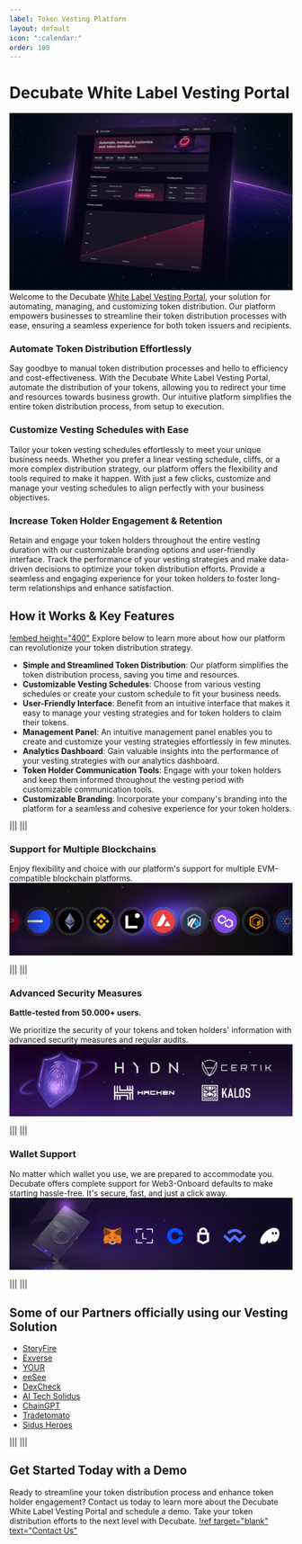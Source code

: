 ```yaml
---
label: Token Vesting Platform
layout: default
icon: ":calendar:"
order: 100
---
```

# Decubate White Label Vesting Portal
![](../static/ATVnew.png)
Welcome to the Decubate [White Label Vesting Portal](https://www.decubate.com/token-vesting-portal), your solution for automating, managing, and customizing token distribution. Our platform empowers businesses to streamline their token distribution processes with ease, ensuring a seamless experience for both token issuers and recipients.

### Automate Token Distribution Effortlessly
Say goodbye to manual token distribution processes and hello to efficiency and cost-effectiveness. With the Decubate White Label Vesting Portal, automate the distribution of your tokens, allowing you to redirect your time and resources towards business growth. Our intuitive platform simplifies the entire token distribution process, from setup to execution.

### Customize Vesting Schedules with Ease
Tailor your token vesting schedules effortlessly to meet your unique business needs. Whether you prefer a linear vesting schedule, cliffs, or a more complex distribution strategy, our platform offers the flexibility and tools required to make it happen. With just a few clicks, customize and manage your vesting schedules to align perfectly with your business objectives.

### Increase Token Holder Engagement & Retention
Retain and engage your token holders throughout the entire vesting duration with our customizable branding options and user-friendly interface. Track the performance of your vesting strategies and make data-driven decisions to optimize your token distribution efforts. Provide a seamless and engaging experience for your token holders to foster long-term relationships and enhance satisfaction.

## How it Works & Key Features
[!embed height="400"](https://www.youtube.com/watch?v=Zvklax1osSI)
Explore below to learn more about how our platform can revolutionize your token distribution strategy.
- **Simple and Streamlined Token Distribution**: Our platform simplifies the token distribution process, saving you time and resources.
- **Customizable Vesting Schedules**: Choose from various vesting schedules or create your custom schedule to fit your business needs.
- **User-Friendly Interface**: Benefit from an intuitive interface that makes it easy to manage your vesting strategies and for token holders to claim their tokens.
- **Management Panel**: An intuitive management panel enables you to create and customize your vesting strategies effortlessly in few minutes.
- **Analytics Dashboard**: Gain valuable insights into the performance of your vesting strategies with our analytics dashboard.
- **Token Holder Communication Tools**: Engage with your token holders and keep them informed throughout the vesting period with customizable communication tools.
- **Customizable Branding**: Incorporate your company's branding into the platform for a seamless and cohesive experience for your token holders.

|||
|||

### **Support for Multiple Blockchains**
Enjoy flexibility and choice with our platform's support for multiple EVM-compatible blockchain platforms.
![](../static/EVM-Decubate.png)

|||
|||


### **Advanced Security Measures**
**Battle-tested from 50.000+ users.**

We prioritize the security of your tokens and token holders' information with advanced security measures and regular audits.
![](../static/Security2.png)


|||
|||


### **Wallet Support**
No matter which wallet you use, we are prepared to accommodate you. Decubate offers complete support for Web3-Onboard defaults to make starting hassle-free. It's secure, fast, and just a click away.
![](../static/Wallet-Decubate.png)

|||
|||

## Some of our Partners officially using our Vesting Solution

- [StoryFire](https://storyfire.com/)
- [Exverse](https://exv.io/)
- [YOUR](https://your.io/token)
- [eeSee](https://eesee.io/)
- [DexCheck](https://dexcheck.ai/)
- [AI Tech Solidus](https://aitech.io/)
- [ChainGPT](https://www.chaingpt.org/)
- [Tradetomato](https://www.tradetomato.com/)
- [Sidus Heroes](https://sidusheroes.com/)

|||
|||

## Get Started Today with a Demo
Ready to streamline your token distribution process and enhance token holder engagement? Contact us today to learn more about the Decubate White Label Vesting Portal and schedule a demo. Take your token distribution efforts to the next level with Decubate. 
[!ref target="blank" text="Contact Us"](https://share-eu1.hsforms.com/1MAJTri8sRxO5OmKL7DaktQf5bmh)